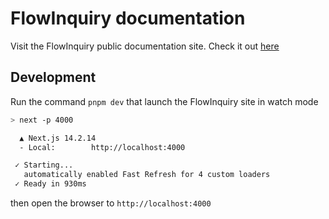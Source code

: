 # FlowInquiry documentation

Visit the FlowInquiry public documentation site. Check it out [here](https://docs.flowinquiry.io)

## Development

Run the command `pnpm dev` that launch the FlowInquiry site in watch mode

```bash
> next -p 4000

  ▲ Next.js 14.2.14
  - Local:        http://localhost:4000

 ✓ Starting...
   automatically enabled Fast Refresh for 4 custom loaders
 ✓ Ready in 930ms
```

then open the browser to `http://localhost:4000`
